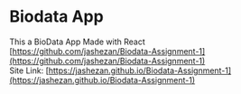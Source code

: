 # Biodata App

This a BioData App Made with React
<br>
[https://github.com/jashezan/Biodata-Assignment-1](https://github.com/jashezan/Biodata-Assignment-1)
<br>
Site Link: [https://jashezan.github.io/Biodata-Assignment-1](https://jashezan.github.io/Biodata-Assignment-1)
